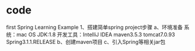 # code
 first Spring Learning Example
 1、搭建简单spring project步骤
    a、环境准备
        系统：mac OS
        JDK:1.8
        开发工具：IntelliJ IDEA
        maven3.5.3
        tomcat7.0.93
        Spring3.1.1.RELEASE
    b、创建maven项目
    c、引入Spring等相关jar包
    
